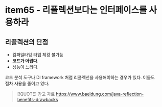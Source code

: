 # item65 - 리플렉션보다는 인터페이스를 사용하라

## 리플렉션의 단점

- 컴파일타임 타입 체킹 불가능
- **코드가 어렵다.**
- 성능이 느리다.

코드 분석 도구나 DI framework 처럼 리플렉션을 사용해야하는 경우가 있다. 이들도 점차 사용을 줄이고 있다.


> [!QUOTE] 참고 자료
> https://www.baeldung.com/java-reflection-benefits-drawbacks

